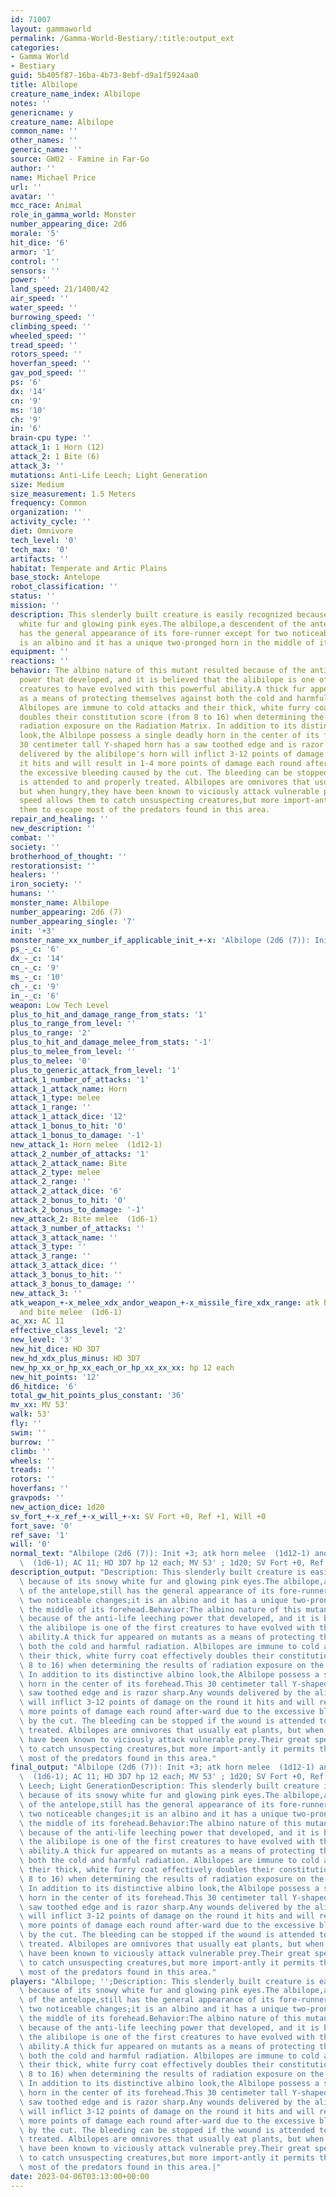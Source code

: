 ```yaml
---
id: 71007
layout: gammaworld
permalink: /Gamma-World-Bestiary/:title:output_ext
categories:
- Gamma World
- Bestiary
guid: 5b405f87-16ba-4b73-8ebf-d9a1f5924aa0
title: Albilope
creature_name_index: Albilope
notes: ''
genericname: y
creature_name: Albilope
common_name: ''
other_names: ''
generic_name: ''
source: GW02 - Famine in Far-Go
author: ''
name: Michael Price
url: ''
avatar: ''
mcc_race: Animal
role_in_gamma_world: Monster
number_appearing_dice: 2d6
morale: '5'
hit_dice: '6'
armor: '1'
control: ''
sensors: ''
power: ''
land_speed: 21/1400/42
air_speed: ''
water_speed: ''
burrowing_speed: ''
climbing_speed: ''
wheeled_speed: ''
tread_speed: ''
rotors_speed: ''
hoverfan_speed: ''
gav_pod_speed: ''
ps: '6'
dx: '14'
cn: '9'
ms: '10'
ch: '9'
in: '6'
brain-cpu type: ''
attack_1: 1 Horn (12)
attack_2: 1 Bite (6)
attack_3: ''
mutations: Anti-Life Leech; Light Generation
size: Medium
size_measurement: 1.5 Meters
frequency: Common
organization: ''
activity_cycle: ''
diet: Omnivore
tech_level: '0'
tech_max: '0'
artifacts: ''
habitat: Temperate and Artic Plains
base_stock: Antelope
robot_classification: ''
status: ''
mission: ''
description: This slenderly built creature is easily recognized because of its snowy
  white fur and glowing pink eyes.The albilope,a descendent of the antelope,still
  has the general appearance of its fore-runner except for two noticeable changes;it
  is an albino and it has a unique two-pronged horn in the middle of its forehead.
equipment: ''
reactions: ''
behavior: The albino nature of this mutant resulted because of the anti-life leeching
  power that developed, and it is believed that the alibilope is one of the first
  creatures to have evolved with this powerful ability.A thick fur appeared on mutants
  as a means of protecting themselves against both the cold and harmful radiation.
  Albilopes are immune to cold attacks and their thick, white furry coat effectively
  doubles their constitution score (from 8 to 16) when determining the results of
  radiation exposure on the Radiation Matrix. In addition to its distinctive albino
  look,the Albilope possess a single deadly horn in the center of its forehead.This
  30 centimeter tall Y-shaped horn has a saw toothed edge and is razor sharp.Any wounds
  delivered by the alibilope's horn will inflict 3-12 points of damage on the round
  it hits and will result in 1-4 more points of damage each round after-ward due to
  the excessive bleeding caused by the cut. The bleeding can be stopped if the wound
  is attended to and properly treated. Albilopes are omnivores that usually eat plants,
  but when hungry,they have been known to viciously attack vulnerable prey.Their great
  speed allows them to catch unsuspecting creatures,but more import-antly it permits
  them to escape most of the predators found in this area.
repair_and_healing: ''
new_description: ''
combat: ''
society: ''
brotherhood_of_thought: ''
restorationsist: ''
healers: ''
iron_society: ''
humans: ''
monster_name: Albilope
number_appearing: 2d6 (7)
number_appearing_single: '7'
init: '+3'
monster_name_xx_number_if_applicable_init_+-x: 'Albilope (2d6 (7)): Init +3'
ps_-_c: '6'
dx_-_c: '14'
cn_-_c: '9'
ms_-_c: '10'
ch_-_c: '9'
in_-_c: '6'
weapon: Low Tech Level
plus_to_hit_and_damage_range_from_stats: '1'
plus_to_range_from_level: ''
plus_to_range: '2'
plus_to_hit_and_damage_melee_from_stats: '-1'
plus_to_melee_from_level: ''
plus_to_melee: '0'
plus_to_generic_attack_from_level: '1'
attack_1_number_of_attacks: '1'
attack_1_attack_name: Horn
attack_1_type: melee
attack_1_range: ''
attack_1_attack_dice: '12'
attack_1_bonus_to_hit: '0'
attack_1_bonus_to_damage: '-1'
new_attack_1: Horn melee  (1d12-1)
attack_2_number_of_attacks: '1'
attack_2_attack_name: Bite
attack_2_type: melee
attack_2_range: ''
attack_2_attack_dice: '6'
attack_2_bonus_to_hit: '0'
attack_2_bonus_to_damage: '-1'
new_attack_2: Bite melee  (1d6-1)
attack_3_number_of_attacks: ''
attack_3_attack_name: ''
attack_3_type: ''
attack_3_range: ''
attack_3_attack_dice: ''
attack_3_bonus_to_hit: ''
attack_3_bonus_to_damage: ''
new_attack_3: ''
atk_weapon_+-x_melee_xdx_andor_weapon_+-x_missile_fire_xdx_range: atk horn melee  (1d12-1)
  and bite melee  (1d6-1)
ac_xx: AC 11
effective_class_level: '2'
new_level: '3'
new_hit_dice: HD 3D7
new_hd_xdx_plus_minus: HD 3D7
new_hp_xx_or_hp_xx_each_or_hp_xx_xx_xx: hp 12 each
new_hit_points: '12'
d6_hitdice: '6'
total_gw_hit_points_plus_constant: '36'
mv_xx: MV 53'
walk: 53'
fly: ''
swim: ''
burrow: ''
climb: ''
wheels: ''
treads: ''
rotors: ''
hoverfans: ''
gravpods: ''
new_action_dice: 1d20
sv_fort_+-x_ref_+-x_will_+-x: SV Fort +0, Ref +1, Will +0
fort_save: '0'
ref_save: '1'
will: '0'
normal_text: "Albilope (2d6 (7)): Init +3; atk horn melee  (1d12-1) and bite melee\
  \  (1d6-1); AC 11; HD 3D7 hp 12 each; MV 53' ; 1d20; SV Fort +0, Ref +1, Will +0"
description_output: "Description: This slenderly built creature is easily recognized\
  \ because of its snowy white fur and glowing pink eyes.The albilope,a descendent\
  \ of the antelope,still has the general appearance of its fore-runner except for\
  \ two noticeable changes;it is an albino and it has a unique two-pronged horn in\
  \ the middle of its forehead.Behavior:The albino nature of this mutant resulted\
  \ because of the anti-life leeching power that developed, and it is believed that\
  \ the alibilope is one of the first creatures to have evolved with this powerful\
  \ ability.A thick fur appeared on mutants as a means of protecting themselves against\
  \ both the cold and harmful radiation. Albilopes are immune to cold attacks and\
  \ their thick, white furry coat effectively doubles their constitution score (from\
  \ 8 to 16) when determining the results of radiation exposure on the Radiation Matrix.\
  \ In addition to its distinctive albino look,the Albilope possess a single deadly\
  \ horn in the center of its forehead.This 30 centimeter tall Y-shaped horn has a\
  \ saw toothed edge and is razor sharp.Any wounds delivered by the alibilope's horn\
  \ will inflict 3-12 points of damage on the round it hits and will result in 1-4\
  \ more points of damage each round after-ward due to the excessive bleeding caused\
  \ by the cut. The bleeding can be stopped if the wound is attended to and properly\
  \ treated. Albilopes are omnivores that usually eat plants, but when hungry,they\
  \ have been known to viciously attack vulnerable prey.Their great speed allows them\
  \ to catch unsuspecting creatures,but more import-antly it permits them to escape\
  \ most of the predators found in this area."
final_output: "Albilope (2d6 (7)): Init +3; atk horn melee  (1d12-1) and bite melee\
  \  (1d6-1); AC 11; HD 3D7 hp 12 each; MV 53' ; 1d20; SV Fort +0, Ref +1, Will +0Anti-Life\
  \ Leech; Light GenerationDescription: This slenderly built creature is easily recognized\
  \ because of its snowy white fur and glowing pink eyes.The albilope,a descendent\
  \ of the antelope,still has the general appearance of its fore-runner except for\
  \ two noticeable changes;it is an albino and it has a unique two-pronged horn in\
  \ the middle of its forehead.Behavior:The albino nature of this mutant resulted\
  \ because of the anti-life leeching power that developed, and it is believed that\
  \ the alibilope is one of the first creatures to have evolved with this powerful\
  \ ability.A thick fur appeared on mutants as a means of protecting themselves against\
  \ both the cold and harmful radiation. Albilopes are immune to cold attacks and\
  \ their thick, white furry coat effectively doubles their constitution score (from\
  \ 8 to 16) when determining the results of radiation exposure on the Radiation Matrix.\
  \ In addition to its distinctive albino look,the Albilope possess a single deadly\
  \ horn in the center of its forehead.This 30 centimeter tall Y-shaped horn has a\
  \ saw toothed edge and is razor sharp.Any wounds delivered by the alibilope's horn\
  \ will inflict 3-12 points of damage on the round it hits and will result in 1-4\
  \ more points of damage each round after-ward due to the excessive bleeding caused\
  \ by the cut. The bleeding can be stopped if the wound is attended to and properly\
  \ treated. Albilopes are omnivores that usually eat plants, but when hungry,they\
  \ have been known to viciously attack vulnerable prey.Their great speed allows them\
  \ to catch unsuspecting creatures,but more import-antly it permits them to escape\
  \ most of the predators found in this area."
players: "Albilope; '';Description: This slenderly built creature is easily recognized\
  \ because of its snowy white fur and glowing pink eyes.The albilope,a descendent\
  \ of the antelope,still has the general appearance of its fore-runner except for\
  \ two noticeable changes;it is an albino and it has a unique two-pronged horn in\
  \ the middle of its forehead.Behavior:The albino nature of this mutant resulted\
  \ because of the anti-life leeching power that developed, and it is believed that\
  \ the alibilope is one of the first creatures to have evolved with this powerful\
  \ ability.A thick fur appeared on mutants as a means of protecting themselves against\
  \ both the cold and harmful radiation. Albilopes are immune to cold attacks and\
  \ their thick, white furry coat effectively doubles their constitution score (from\
  \ 8 to 16) when determining the results of radiation exposure on the Radiation Matrix.\
  \ In addition to its distinctive albino look,the Albilope possess a single deadly\
  \ horn in the center of its forehead.This 30 centimeter tall Y-shaped horn has a\
  \ saw toothed edge and is razor sharp.Any wounds delivered by the alibilope's horn\
  \ will inflict 3-12 points of damage on the round it hits and will result in 1-4\
  \ more points of damage each round after-ward due to the excessive bleeding caused\
  \ by the cut. The bleeding can be stopped if the wound is attended to and properly\
  \ treated. Albilopes are omnivores that usually eat plants, but when hungry,they\
  \ have been known to viciously attack vulnerable prey.Their great speed allows them\
  \ to catch unsuspecting creatures,but more import-antly it permits them to escape\
  \ most of the predators found in this area.|"
date: 2023-04-06T03:13:00+00:00
---
```

</br>